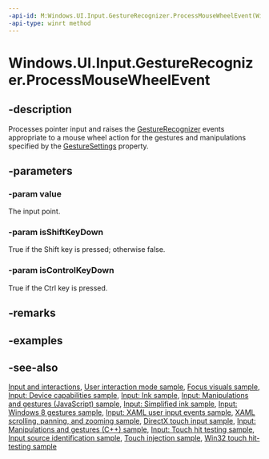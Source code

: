 ```yaml
---
-api-id: M:Windows.UI.Input.GestureRecognizer.ProcessMouseWheelEvent(Windows.UI.Input.PointerPoint,System.Boolean,System.Boolean)
-api-type: winrt method
---
```


<!-- Method syntax
public void ProcessMouseWheelEvent(Windows.UI.Input.PointerPoint value, System.Boolean isShiftKeyDown, System.Boolean isControlKeyDown)
-->

# Windows.UI.Input.GestureRecognizer.ProcessMouseWheelEvent

## -description
Processes pointer input and raises the [GestureRecognizer](gesturerecognizer.md) events appropriate to a mouse wheel action for the gestures and manipulations specified by the [GestureSettings](gesturerecognizer_gesturesettings.md) property.

## -parameters
### -param value
The input point.

### -param isShiftKeyDown
True if the Shift key is pressed; otherwise false.

### -param isControlKeyDown
True if the Ctrl key is pressed.

## -remarks

## -examples

## -see-also
[Input and interactions](https://docs.microsoft.com/windows/uwp/design/input/), [User interaction mode sample](https://github.com/Microsoft/Windows-universal-samples/tree/master/Samples/UserInteractionMode), [Focus visuals sample](https://go.microsoft.com/fwlink/p/?LinkID=619895), [Input: Device capabilities sample](https://go.microsoft.com/fwlink/p/?linkid=231530), [Input: Ink sample](https://go.microsoft.com/fwlink/p/?linkid=231622), [Input: Manipulations and gestures (JavaScript) sample](https://go.microsoft.com/fwlink/p/?linkid=231638), [Input: Simplified ink  sample](https://go.microsoft.com/fwlink/p/?linkid=246570), [Input: Windows 8 gestures sample](https://go.microsoft.com/fwlink/p/?LinkId=264995), [Input: XAML user input events sample](https://go.microsoft.com/fwlink/p/?linkid=226855), [XAML scrolling, panning, and zooming sample](https://go.microsoft.com/fwlink/p/?linkid=251717), [DirectX touch input sample](https://go.microsoft.com/fwlink/p/?LinkID=231627), [Input: Manipulations and gestures (C++) sample](https://go.microsoft.com/fwlink/p/?linkid=231605), [Input: Touch hit testing sample](https://go.microsoft.com/fwlink/p/?linkid=231590), [Input source identification sample](https://go.microsoft.com/fwlink/p/?LinkID=267908), [Touch injection sample](https://go.microsoft.com/fwlink/p/?LinkID=267906), [Win32 touch hit-testing sample](https://go.microsoft.com/fwlink/p/?LinkID=267915)
